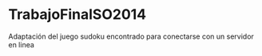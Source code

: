 TrabajoFinalSO2014
============

Adaptación del juego sudoku encontrado  para conectarse con un servidor en linea
